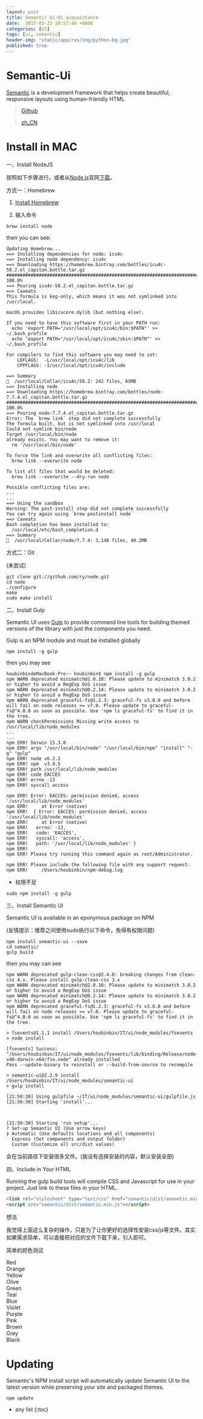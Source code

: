 ```yaml
---
layout: post
title: Semantic Ui-01 acquaintance
date:  2017-03-23 20:57:40 +0800
categories: [UI]
tags: [ui, semantic]
header-img: "static/app/res/img/python-bg.jpg"
published: true
---
```


# Semantic-Ui

[Semantic](http://www.semantic-ui.cn/) is a development framework that helps create beautiful, responsive layouts using human-friendly HTML.

> [Github](https://github.com/Semantic-Org/Semantic-UI)

> [zh_CN](http://www.semantic-ui-cn.com/)


# Install in MAC

一、Install NodeJS

按照如下步骤进行。或者从[Node.js](https://nodejs.org/en/)官网[下载](https://nodejs.org/download/)。


方式一：Homebrew

1) [Install Homebrew](https://houbb.github.io/2016/10/15/Mac#brew)

2) 输入命令

```
brew install node
```

then you can see:

```
Updating Homebrew...
==> Installing dependencies for node: icu4c
==> Installing node dependency: icu4c
==> Downloading https://homebrew.bintray.com/bottles/icu4c-58.2.el_capitan.bottle.tar.gz
######################################################################## 100.0%
==> Pouring icu4c-58.2.el_capitan.bottle.tar.gz
==> Caveats
This formula is keg-only, which means it was not symlinked into /usr/local.

macOS provides libicucore.dylib (but nothing else).

If you need to have this software first in your PATH run:
  echo 'export PATH="/usr/local/opt/icu4c/bin:$PATH"' >> ~/.bash_profile
  echo 'export PATH="/usr/local/opt/icu4c/sbin:$PATH"' >> ~/.bash_profile

For compilers to find this software you may need to set:
    LDFLAGS:  -L/usr/local/opt/icu4c/lib
    CPPFLAGS: -I/usr/local/opt/icu4c/include

==> Summary
🍺  /usr/local/Cellar/icu4c/58.2: 242 files, 65MB
==> Installing node 
==> Downloading https://homebrew.bintray.com/bottles/node-7.7.4.el_capitan.bottle.tar.gz
######################################################################## 100.0%
==> Pouring node-7.7.4.el_capitan.bottle.tar.gz
Error: The `brew link` step did not complete successfully
The formula built, but is not symlinked into /usr/local
Could not symlink bin/node
Target /usr/local/bin/node
already exists. You may want to remove it:
  rm '/usr/local/bin/node'

To force the link and overwrite all conflicting files:
  brew link --overwrite node

To list all files that would be deleted:
  brew link --overwrite --dry-run node

Possible conflicting files are:
...
...
==> Using the sandbox
Warning: The post-install step did not complete successfully
You can try again using `brew postinstall node`
==> Caveats
Bash completion has been installed to:
  /usr/local/etc/bash_completion.d
==> Summary
🍺  /usr/local/Cellar/node/7.7.4: 3,148 files, 40.2MB
```


方式二：Git

(未尝试)

```
git clone git://github.com/ry/node.git
cd node
./configure
make
sudo make install
```

二、Install Gulp

Semantic UI uses [Gulp](http://www.gulpjs.com/) to provide command line tools for building themed versions of the library with just the components you need.

Gulp is an NPM module and must be installed globally

```
npm install -g gulp
```

then you may see

```
houbinbindeMacBook-Pro:~ houbinbin$ npm install -g gulp
npm WARN deprecated minimatch@2.0.10: Please update to minimatch 3.0.2 or higher to avoid a RegExp DoS issue
npm WARN deprecated minimatch@0.2.14: Please update to minimatch 3.0.2 or higher to avoid a RegExp DoS issue
npm WARN deprecated graceful-fs@1.2.3: graceful-fs v3.0.0 and before will fail on node releases >= v7.0. Please update to graceful-fs@^4.0.0 as soon as possible. Use 'npm ls graceful-fs' to find it in the tree.
npm WARN checkPermissions Missing write access to /usr/local/lib/node_modules
...
...
npm ERR! Darwin 15.3.0
npm ERR! argv "/usr/local/bin/node" "/usr/local/bin/npm" "install" "-g" "gulp"
npm ERR! node v6.2.2
npm ERR! npm  v3.9.5
npm ERR! path /usr/local/lib/node_modules
npm ERR! code EACCES
npm ERR! errno -13
npm ERR! syscall access

npm ERR! Error: EACCES: permission denied, access '/usr/local/lib/node_modules'
npm ERR!     at Error (native)
npm ERR!  { Error: EACCES: permission denied, access '/usr/local/lib/node_modules'
npm ERR!     at Error (native)
npm ERR!   errno: -13,
npm ERR!   code: 'EACCES',
npm ERR!   syscall: 'access',
npm ERR!   path: '/usr/local/lib/node_modules' }
npm ERR! 
npm ERR! Please try running this command again as root/Administrator.

npm ERR! Please include the following file with any support request:
npm ERR!     /Users/houbinbin/npm-debug.log
```

- 权限不足

```
sudo npm install -g gulp
```

三、Install Semantic UI

Semantic UI is available in an eponymous package on NPM

(友情提示：推荐之间使用sudo执行以下命令，免得有权限问题)

```
npm install semantic-ui --save
cd semantic/
gulp build
```

then you may can see

```
npm WARN deprecated gulp-clean-css@2.4.0: breaking changes from clean-css 4.x. Please install gulp-clean-css 3.x
npm WARN deprecated minimatch@2.0.10: Please update to minimatch 3.0.2 or higher to avoid a RegExp DoS issue
npm WARN deprecated minimatch@0.2.14: Please update to minimatch 3.0.2 or higher to avoid a RegExp DoS issue
npm WARN deprecated graceful-fs@1.2.3: graceful-fs v3.0.0 and before will fail on node releases >= v7.0. Please update to graceful-fs@^4.0.0 as soon as possible. Use 'npm ls graceful-fs' to find it in the tree.

> fsevents@1.1.1 install /Users/houbinbin/IT/ui/node_modules/fsevents
> node install

[fsevents] Success: "/Users/houbinbin/IT/ui/node_modules/fsevents/lib/binding/Release/node-v48-darwin-x64/fse.node" already installed
Pass --update-binary to reinstall or --build-from-source to recompile

> semantic-ui@2.2.9 install /Users/houbinbin/IT/ui/node_modules/semantic-ui
> gulp install

[21:50:30] Using gulpfile ~/IT/ui/node_modules/semantic-ui/gulpfile.js
[21:50:30] Starting 'install'...



[21:50:30] Starting 'run setup'...
? Set-up Semantic UI (Use arrow keys)
❯ Automatic (Use defaults locations and all components) 
  Express (Set components and output folder) 
  Custom (Customize all src/dist values) 

```

会在当前路径下安装很多文件。(我没有选择安装的内容，默认安装全部)


四、Include in Your HTML

Running the gulp build tools will compile CSS and Javascript for use in your project. Just link to these files in your HTML.

```html
<link rel="stylesheet" type="text/css" href="semantic/dist/semantic.min.css">
<script src="semantic/dist/semantic.min.js"></script>
```


<label class="label label-info">想法</label>

我觉得上面这么复杂的操作，只是为了让你更好的选择性安装css/js等文件。其实如果需求简单，可以直接把对应的文件下载下来，引入即可。

简单的颜色测试

<div class="ui five column stackable padded grid">
  <div class="red column">Red</div>
  <div class="orange column">Orange</div>
  <div class="yellow column">Yellow</div>
  <div class="olive column">Olive</div>
  <div class="green column">Green</div>
  <div class="teal column">Teal</div>
  <div class="blue column">Blue</div>
  <div class="violet column">Violet</div>
  <div class="purple column">Purple</div>
  <div class="pink column">Pink</div>
  <div class="brown column">Brown</div>
  <div class="grey column">Grey</div>
  <div class="black column">Black</div>
</div>


# Updating

Semantic's NPM install script will automatically update Semantic UI to the latest version while preserving your site and packaged themes.

```
npm update
```







* any list
{:toc}





